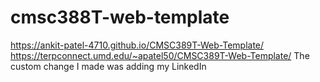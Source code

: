 # cmsc388T-web-template
https://ankit-patel-4710.github.io/CMSC389T-Web-Template/
https://terpconnect.umd.edu/~apatel50/CMSC389T-Web-Template/
The custom change I made was adding my LinkedIn